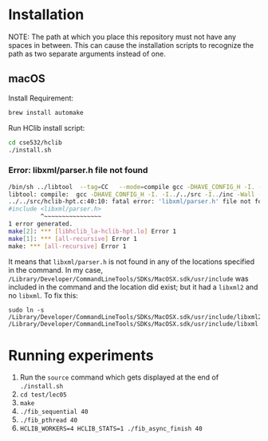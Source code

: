 # Installation

NOTE: The path at which you place this repository must not have any spaces in between. This can cause the installation scripts to recognize the path as two separate arguments instead of one. 

## macOS 

Install Requirement:
```bash
brew install automake
```

Run HClib install script:
```bash
cd cse532/hclib
./install.sh
```

### Error: libxml/parser.h file not found

```bash
/bin/sh ../libtool  --tag=CC   --mode=compile gcc -DHAVE_CONFIG_H -I. -I../../src -I../inc    -Wall -g -O3 -std=c11 -I../../inc -I../../src/inc -I../../src/fcontext      -DHC_ASSERTION_CHECK -DHC_COMM_WORKER_STATS -I/Library/Developer/CommandLineTools/SDKs/MacOSX.sdk/usr/include -Wall -g -O3 -std=c11 -MT libhclib_la-hclib-hpt.lo -MD -MP -MF .deps/libhclib_la-hclib-hpt.Tpo -c -o libhclib_la-hclib-hpt.lo `test -f 'hclib-hpt.c' || echo '../../src/'`hclib-hpt.c
libtool: compile:  gcc -DHAVE_CONFIG_H -I. -I../../src -I../inc -Wall -g -O3 -std=c11 -I../../inc -I../../src/inc -I../../src/fcontext -DHC_ASSERTION_CHECK -DHC_COMM_WORKER_STATS -I/Library/Developer/CommandLineTools/SDKs/MacOSX.sdk/usr/include -Wall -g -O3 -std=c11 -MT libhclib_la-hclib-hpt.lo -MD -MP -MF .deps/libhclib_la-hclib-hpt.Tpo -c ../../src/hclib-hpt.c  -fno-common -DPIC -o .libs/libhclib_la-hclib-hpt.o
../../src/hclib-hpt.c:40:10: fatal error: 'libxml/parser.h' file not found
#include <libxml/parser.h>
         ^~~~~~~~~~~~~~~~~
1 error generated.
make[2]: *** [libhclib_la-hclib-hpt.lo] Error 1
make[1]: *** [all-recursive] Error 1
make: *** [all-recursive] Error 1
```

It means that `libxml/parser.h` is not found in any of the locations specified in the command. In my case, `/Library/Developer/CommandLineTools/SDKs/MacOSX.sdk/usr/include` was included in the command and the location did exist; but it had a `libxml2` and no `libxml`. To fix this:

```
sudo ln -s /Library/Developer/CommandLineTools/SDKs/MacOSX.sdk/usr/include/libxml2/libxml /Library/Developer/CommandLineTools/SDKs/MacOSX.sdk/usr/include/libxml
```

# Running experiments
1. Run the `source` command which gets displayed at the end of `./install.sh`
2. `cd test/lec05`
3. `make`
4. `./fib_sequential 40`
5. `./fib_pthread 40`
6. `HCLIB_WORKERS=4 HCLIB_STATS=1 ./fib_async_finish 40`